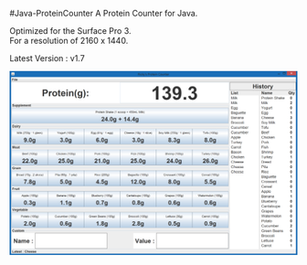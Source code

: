 #Java-ProteinCounter
A Protein Counter for Java.

Optimized for the Surface Pro 3.                                                                                                                                                     
For a resolution of 2160 x 1440.

Latest Version : v1.7

![alt tag](https://github.com/Rickydam/Java-ProteinCounter/blob/master/v1.7/v1.7.png)

